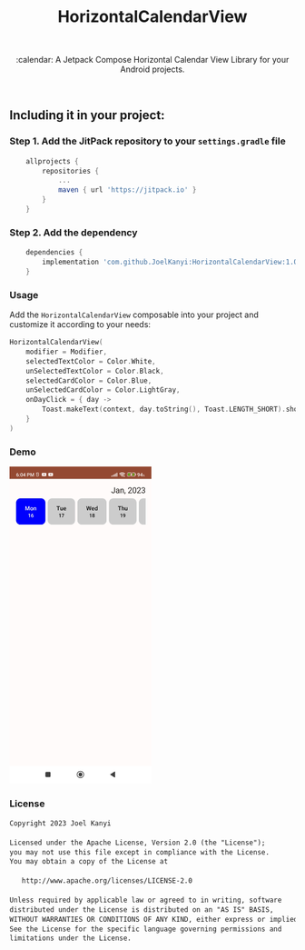 <h1 align="center">HorizontalCalendarView</h1></br>

<p align="center">
:calendar: A Jetpack Compose Horizontal Calendar View Library for your Android projects.
</p>
</br>

## Including it in your project:

### Step 1. Add the JitPack repository to your `settings.gradle` file
```gradle
    allprojects {
        repositories {
            ...
            maven { url 'https://jitpack.io' }
        }
    }
```

### Step 2. Add the dependency
```gradle
    dependencies {
        implementation 'com.github.JoelKanyi:HorizontalCalendarView:1.0.3'
    }
```

### Usage
Add the `HorizontalCalendarView` composable into your project and customize it according to your needs:
```kotlin
HorizontalCalendarView(
    modifier = Modifier,
    selectedTextColor = Color.White,
    unSelectedTextColor = Color.Black,
    selectedCardColor = Color.Blue,
    unSelectedCardColor = Color.LightGray,
    onDayClick = { day ->
        Toast.makeText(context, day.toString(), Toast.LENGTH_SHORT).show()
    }
)
```

### Demo
<img src="screenshots/demo.jpg" width="250"/>
</br>

### License
```xml
Copyright 2023 Joel Kanyi

Licensed under the Apache License, Version 2.0 (the "License");
you may not use this file except in compliance with the License.
You may obtain a copy of the License at

   http://www.apache.org/licenses/LICENSE-2.0

Unless required by applicable law or agreed to in writing, software
distributed under the License is distributed on an "AS IS" BASIS,
WITHOUT WARRANTIES OR CONDITIONS OF ANY KIND, either express or implied.
See the License for the specific language governing permissions and
limitations under the License.
```
